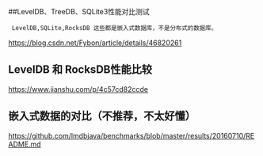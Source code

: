 
##LevelDB、TreeDB、SQLite3性能对比测试
```text
 LevelDB,SQLite,RocksDB 这些都是嵌入式数据库，不是分布式的数据库。
```
https://blog.csdn.net/Fybon/article/details/46820261

## LevelDB 和 RocksDB性能比较
https://www.jianshu.com/p/4c57cd82ccde

## 嵌入式数据的对比（不推荐，不太好懂）
https://github.com/lmdbjava/benchmarks/blob/master/results/20160710/README.md